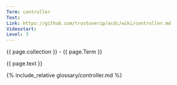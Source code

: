 ```yaml
---
Term: controller
Text: 
Link: https://github.com/trustoverip/acdc/wiki/controller.md
Videostart: 
Level: 3
---
```


{{ page.collection }} - {{ page.Term }}

   {{ page.text }}

{% include_relative glossary/controller.md %}
